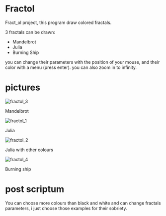 # Fractol

 Fract_ol project, this program draw colored fractals.
 
 3 fractals can be drawn:
 - Mandelbrot
 - Julia
 - Burning Ship
 
 you can change their parameters with the position of your mouse, and their color with a menu (press enter).
 you can also zoom in to infinity.
 
# pictures
 
![fractol_3](https://user-images.githubusercontent.com/21102863/29678407-c348cd6a-88fe-11e7-8536-c20f51494cb8.png)
  
 Mandelbrot
  
![fractol_1](https://user-images.githubusercontent.com/21102863/29678406-c344b5c2-88fe-11e7-82ed-253c27c68dd9.png)
  
 Julia
  
![fractol_2](https://user-images.githubusercontent.com/21102863/29678410-c3506764-88fe-11e7-8065-cd30f23dc96d.png)
  
 Julia with other colours
  
![fractol_4](https://user-images.githubusercontent.com/21102863/29678409-c34bb6a6-88fe-11e7-8139-ddb70c320894.png)

 Burning ship
 
# post scriptum
 
 You can choose more colours than black and white and can change fractals parameters, i just choose those examples for their sobriety.
